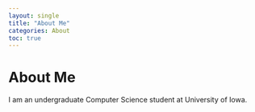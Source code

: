 ```yaml
---
layout: single
title: "About Me"
categories: About
toc: true
---
```


# About Me

I am an undergraduate Computer Science student at University of Iowa.

